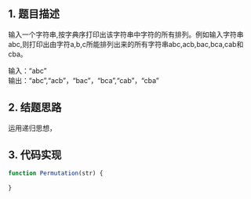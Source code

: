 ## 1. 题目描述

输入一个字符串,按字典序打印出该字符串中字符的所有排列。例如输入字符串abc,则打印出由字符a,b,c所能排列出来的所有字符串abc,acb,bac,bca,cab和cba。

输入：“abc”  
输出：“abc”,“acb”，“bac”，“bca”,“cab”，“cba”

## 2. 结题思路

运用递归思想，

## 3. 代码实现

```Javascript
function Permutation(str) {
    
}
```
